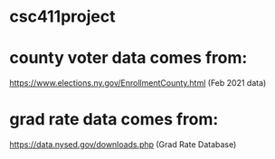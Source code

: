 # csc411project

# county voter data comes from:
https://www.elections.ny.gov/EnrollmentCounty.html
(Feb 2021 data)

# grad rate data comes from:
https://data.nysed.gov/downloads.php
(Grad Rate Database)